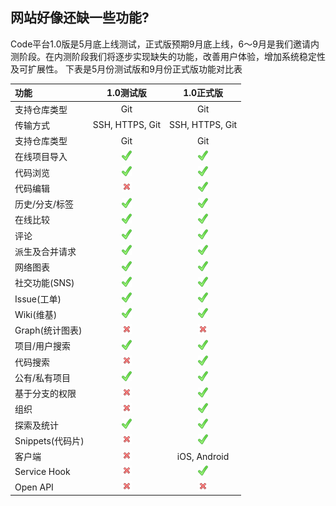 ## 网站好像还缺一些功能?

Code平台1.0版是5月底上线测试，正式版预期9月底上线，6～9月是我们邀请内测阶段。在内测阶段我们将逐步实现缺失的功能，改善用户体验，增加系统稳定性及可扩展性。
下表是5月份测试版和9月份正式版功能对比表

| 功能 | 1.0测试版 | 1.0正式版 |
| :----------- | :-----------: | :-----------: |
| 支持仓库类型 | Git | Git |
| 传输方式 | SSH, HTTPS, Git | SSH, HTTPS, Git |
| 支持仓库类型 | Git | Git |
| 在线项目导入 | ![](images/ok.png) | ![](images/ok.png) |
| 代码浏览 | ![](images/ok.png) | ![](images/ok.png) |
| 代码编辑 | ![](images/cross.png) | ![](images/ok.png) |
| 历史/分支/标签 | ![](images/ok.png) | ![](images/ok.png) |
| 在线比较 | ![提供双列比较](images/ok.png) | ![提供双列比较](images/ok.png) |
| 评论 | ![](images/ok.png) | ![](images/ok.png) |
| 派生及合并请求 | ![](images/ok.png) | ![](images/ok.png) |
| 网络图表 | ![](images/ok.png) | ![](images/ok.png) |
| 社交功能(SNS) | ![](images/ok.png) | ![](images/ok.png) |
| Issue(工单) | ![](images/ok.png) | ![](images/ok.png) |
| Wiki(维基) | ![](images/ok.png) | ![](images/ok.png) |
| Graph(统计图表) | ![](images/cross.png) | ![下版本提供](images/cross.png) |
| 项目/用户搜索 | ![](images/ok.png) | ![](images/ok.png) |
| 代码搜索 | ![](images/cross.png) | ![](images/ok.png) |
| 公有/私有项目 | ![](images/ok.png) | ![](images/ok.png) |
| 基于分支的权限 | ![](images/cross.png) | ![](images/ok.png) |
| 组织 | ![](images/cross.png) | ![](images/ok.png) |
| 探索及统计 | ![](images/ok.png) | ![](images/ok.png) |
| Snippets(代码片) | ![](images/cross.png) | ![](images/ok.png) |
| 客户端 | ![](images/cross.png) | iOS, Android |
| Service Hook | ![](images/cross.png) | ![](images/ok.png) |
| Open API | ![](images/cross.png) | ![下版本提供](images/cross.png) |